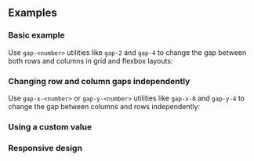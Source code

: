 <ApiTable
  rows=
/>

## Examples

### Basic example

Use `gap-<number>` utilities like `gap-2` and `gap-4` to change the gap between both rows and columns in grid and flexbox layouts:

### Changing row and column gaps independently

Use `gap-x-<number>` or `gap-y-<number>` utilities like `gap-x-8` and `gap-y-4` to change the gap between columns and rows independently:

### Using a custom value

### Responsive design
